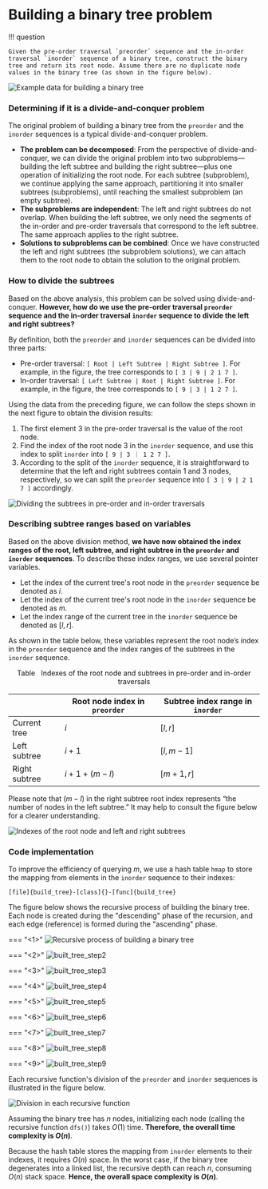 # Building a binary tree problem

!!! question

    Given the pre-order traversal `preorder` sequence and the in-order traversal `inorder` sequence of a binary tree, construct the binary tree and return its root node. Assume there are no duplicate node values in the binary tree (as shown in the figure below).

![Example data for building a binary tree](build_binary_tree_problem.assets/build_tree_example.png)

### Determining if it is a divide-and-conquer problem

The original problem of building a binary tree from the `preorder` and the `inorder` sequences is a typical divide-and-conquer problem.

- **The problem can be decomposed**: From the perspective of divide-and-conquer, we can divide the original problem into two subproblems—building the left subtree and building the right subtree—plus one operation of initializing the root node. For each subtree (subproblem), we continue applying the same approach, partitioning it into smaller subtrees (subproblems), until reaching the smallest subproblem (an empty subtree).
- **The subproblems are independent**: The left and right subtrees do not overlap. When building the left subtree, we only need the segments of the in-order and pre-order traversals that correspond to the left subtree. The same approach applies to the right subtree.
- **Solutions to subproblems can be combined**: Once we have constructed the left and right subtrees (the subproblem solutions), we can attach them to the root node to obtain the solution to the original problem.

### How to divide the subtrees

Based on the above analysis, this problem can be solved using divide-and-conquer. **However, how do we use the pre-order traversal `preorder` sequence and the in-order traversal `inorder` sequence to divide the left and right subtrees?**

By definition, both the `preorder` and `inorder` sequences can be divided into three parts:

- Pre-order traversal: `[ Root | Left Subtree | Right Subtree ]`. For example, in the figure, the tree corresponds to `[ 3 | 9 | 2 1 7 ]`.
- In-order traversal: `[ Left Subtree | Root | Right Subtree ]`. For example, in the figure, the tree corresponds to `[ 9 | 3 | 1 2 7 ]`.

Using the data from the preceding figure, we can follow the steps shown in the next figure to obtain the division results:

1. The first element 3 in the pre-order traversal is the value of the root node.
2. Find the index of the root node 3 in the `inorder` sequence, and use this index to split `inorder` into `[ 9 | 3 ｜ 1 2 7 ]`.
3. According to the split of the `inorder` sequence, it is straightforward to determine that the left and right subtrees contain 1 and 3 nodes, respectively, so we can split the `preorder` sequence into `[ 3 | 9 | 2 1 7 ]` accordingly.

![Dividing the subtrees in pre-order and in-order traversals](build_binary_tree_problem.assets/build_tree_pre-order_in-order_division.png)

### Describing subtree ranges based on variables

Based on the above division method, **we have now obtained the index ranges of the root, left subtree, and right subtree in the `preorder` and `inorder` sequences**. To describe these index ranges, we use several pointer variables.

- Let the index of the current tree's root node in the `preorder` sequence be denoted as $i$.
- Let the index of the current tree's root node in the `inorder` sequence be denoted as $m$.
- Let the index range of the current tree in the `inorder` sequence be denoted as $[l, r]$.

As shown in the table below, these variables represent the root node’s index in the `preorder` sequence and the index ranges of the subtrees in the `inorder` sequence.

<p align="center"> Table <id> &nbsp; Indexes of the root node and subtrees in pre-order and in-order traversals </p>

|               | Root node index in `preorder` | Subtree index range in `inorder`    |
| ------------- | ----------------------------- | ----------------------------------- |
| Current tree  | $i$                           | $[l, r]$                            |
| Left subtree  | $i + 1$                       | $[l, m-1]$                          |
| Right subtree | $i + 1 + (m - l)$             | $[m+1, r]$                          |

Please note that $(m-l)$ in the right subtree root index represents “the number of nodes in the left subtree.” It may help to consult the figure below for a clearer understanding.

![Indexes of the root node and left and right subtrees](build_binary_tree_problem.assets/build_tree_division_pointers.png)

### Code implementation

To improve the efficiency of querying $m$, we use a hash table `hmap` to store the mapping from elements in the `inorder` sequence to their indexes:

```src
[file]{build_tree}-[class]{}-[func]{build_tree}
```

The figure below shows the recursive process of building the binary tree. Each node is created during the "descending" phase of the recursion, and each edge (reference) is formed during the "ascending" phase.

=== "<1>"
    ![Recursive process of building a binary tree](build_binary_tree_problem.assets/built_tree_step1.png)

=== "<2>"
    ![built_tree_step2](build_binary_tree_problem.assets/built_tree_step2.png)

=== "<3>"
    ![built_tree_step3](build_binary_tree_problem.assets/built_tree_step3.png)

=== "<4>"
    ![built_tree_step4](build_binary_tree_problem.assets/built_tree_step4.png)

=== "<5>"
    ![built_tree_step5](build_binary_tree_problem.assets/built_tree_step5.png)

=== "<6>"
    ![built_tree_step6](build_binary_tree_problem.assets/built_tree_step6.png)

=== "<7>"
    ![built_tree_step7](build_binary_tree_problem.assets/built_tree_step7.png)

=== "<8>"
    ![built_tree_step8](build_binary_tree_problem.assets/built_tree_step8.png)

=== "<9>"
    ![built_tree_step9](build_binary_tree_problem.assets/built_tree_step9.png)

Each recursive function's division of the `preorder` and `inorder` sequences is illustrated in the figure below.

![Division in each recursive function](build_binary_tree_problem.assets/built_tree_overall.png)

Assuming the binary tree has $n$ nodes, initializing each node (calling the recursive function `dfs()`) takes $O(1)$ time. **Therefore, the overall time complexity is $O(n)$**.

Because the hash table stores the mapping from `inorder` elements to their indexes, it requires $O(n)$ space. In the worst case, if the binary tree degenerates into a linked list, the recursive depth can reach $n$, consuming $O(n)$ stack space. **Hence, the overall space complexity is $O(n)$**.
